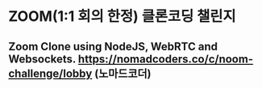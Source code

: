 # ZOOM(1:1 회의 한정) 클론코딩 챌린지

Zoom Clone using NodeJS, WebRTC and Websockets.
https://nomadcoders.co/c/noom-challenge/lobby (노마드코더)
---------------

